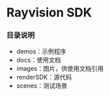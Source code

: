 # Rayvision SDK

### 目录说明
- demos：示例程序
- docs：使用文档
- images：图片，供使用文档引用
- renderSDK：源代码
- scenes：测试场景
